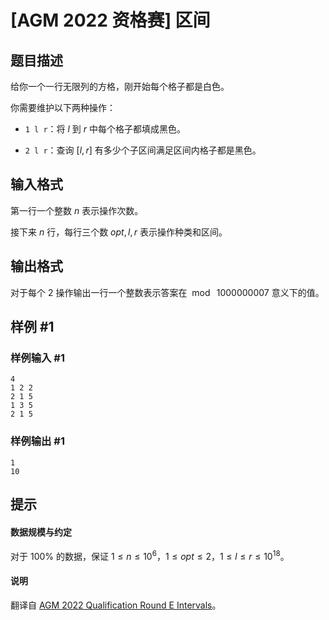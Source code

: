 # [AGM 2022 资格赛] 区间

## 题目描述

给你一个一行无限列的方格，刚开始每个格子都是白色。

你需要维护以下两种操作：

* `1 l r`：将 $l$ 到 $r$ 中每个格子都填成黑色。

* `2 l r`：查询 $[l,r]$ 有多少个子区间满足区间内格子都是黑色。 


## 输入格式

第一行一个整数 $n$ 表示操作次数。

接下来 $n$ 行，每行三个数 $opt,l,r$ 表示操作种类和区间。

## 输出格式

对于每个 $2$ 操作输出一行一个整数表示答案在 $\bmod\ 1000000007$ 意义下的值。

## 样例 #1

### 样例输入 #1
```
4
1 2 2
2 1 5
1 3 5
2 1 5
```

### 样例输出 #1

```
1
10
```

## 提示

#### 数据规模与约定

对于 $100\%$ 的数据，保证 $1\leq n\leq 10^6$，$1\leq opt\leq 2$，$1\leq l\leq r\leq 10^{18}$。

#### 说明

翻译自 [AGM 2022 Qualification Round E Intervals](https://judge.agm-contest.com/public/problems/4/text)。
